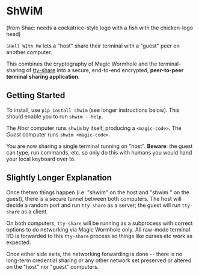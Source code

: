 ShWiM
=====

(from Shae: needs a cockatrice-style logo with a fish with the chicken-logo head)

``SHell WIth Me`` lets a "host" share their terminal with a "guest" peer on another computer.

This combines the cryptography of Magic Wormhole and the terminal-sharing of [tty-share](https://tty-share.com/) into a secure, end-to-end encrypted, **peer-to-peer terminal sharing application**.


Getting Started
---------------

To install, use ``pip install shwim`` (see longer instructions below).
This should enable you to run ``shwim --help``.

The *Host* computer runs ``shwim`` by itself, producing a ``<magic-code>``.
The *Guest* computer runs ``shwim <magic-code>``.

You are now sharing a single terminal running on "host".
**Beware**: the guest can type, run commands, etc. so only do this with humans you would hand your local keyboard over to.


Slightly Longer Explanation
---------------------------

Once thetwo things happen (i.e. "shwim" on the host and "shwim <magic-code>" on the guest), there is a secure tunnel between both computers.
The host will decide a random port and run ``tty-share`` as a server; the guest will run ``tty-share`` as a client.

On both computers, ``tty-share`` will be running as a subprocess with correct options to do networking via Magic Wormhole only.
All raw-mode terminal I/O is forwarded to this ``tty-share`` process so things like curses etc work as expected.

Once either side exits, the networking forwarding is done -- there is no long-term credential sharing or any other network set preserved or altered on the "host" nor "guest" computers.
